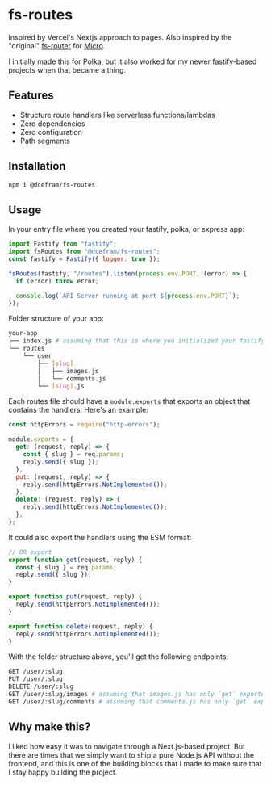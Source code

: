 # fs-routes

Inspired by Vercel's Nextjs approach to pages. Also inspired by the "original" [fs-router](https://github.com/jesseditson/fs-router) for [Micro](https://github.com/vercel/micro).

I initially made this for [Polka](https://github.com/lukeed/polka), but it also worked for my newer fastify-based projects when that became a thing.

## Features

- Structure route handlers like serverless functions/lambdas
- Zero dependencies
- Zero configuration
- Path segments

## Installation

```bash
npm i @dcefram/fs-routes
```

## Usage

In your entry file where you created your fastify, polka, or express app:

```javascript
import Fastify from "fastify";
import fsRoutes from "@dcefram/fs-routes";
const fastify = Fastify({ logger: true });

fsRoutes(fastify, "/routes").listen(process.env.PORT, (error) => {
  if (error) throw error;

  console.log(`API Server running at port ${process.env.PORT}`);
});
```

Folder structure of your app:

```bash
your-app
├── index.js # assuming that this is where you initialized your fastify app
└── routes
    └── user
        ├── [slug]
        │   ├── images.js
        │   └── comments.js
        └── [slug].js
```

Each routes file should have a `module.exports` that exports an object that contains the handlers. Here's an example:

```javascript
const httpErrors = require("http-errors");

module.exports = {
  get: (request, reply) => {
    const { slug } = req.params;
    reply.send({ slug });
  },
  put: (request, reply) => {
    reply.send(httpErrors.NotImplemented());
  },
  delete: (request, reply) => {
    reply.send(httpErrors.NotImplemented());
  },
};
```

It could also export the handlers using the ESM format:

```javascript
// OR export
export function get(request, reply) {
  const { slug } = req.params;
  reply.send({ slug });
}

export function put(request, reply) {
  reply.send(httpErrors.NotImplemented());
}

export function delete(request, reply) {
  reply.send(httpErrors.NotImplemented());
}
```

With the folder structure above, you'll get the following endpoints:

```bash
GET /user/:slug
PUT /user/:slug
DELETE /user/:slug
GET /user/:slug/images # assuming that images.js has only `get` exported
GET /user/:slug/comments # assuming that comments.js has only `get` exported
```

## Why make this?

I liked how easy it was to navigate through a Next.js-based project. But there are times that we simply want to ship a pure Node.js API without the frontend,
and this is one of the building blocks that I made to make sure that I stay happy building the project.
